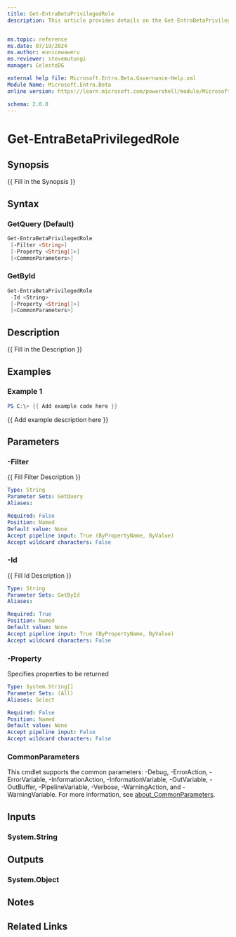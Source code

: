 ```yaml
---
title: Get-EntraBetaPrivilegedRole
description: This article provides details on the Get-EntraBetaPrivilegedRole command.


ms.topic: reference
ms.date: 07/19/2024
ms.author: eunicewaweru
ms.reviewer: stevemutungi
manager: CelesteDG

external help file: Microsoft.Entra.Beta.Governance-Help.xml
Module Name: Microsoft.Entra.Beta
online version: https://learn.microsoft.com/powershell/module/Microsoft.Entra.Beta/Get-EntraBetaPrivilegedRole

schema: 2.0.0
---
```


# Get-EntraBetaPrivilegedRole

## Synopsis
{{ Fill in the Synopsis }}

## Syntax

### GetQuery (Default)

```powershell
Get-EntraBetaPrivilegedRole
 [-Filter <String>]
 [-Property <String[]>]
 [<CommonParameters>]
```

### GetById

```powershell
Get-EntraBetaPrivilegedRole
 -Id <String>
 [-Property <String[]>]
 [<CommonParameters>]
```

## Description
{{ Fill in the Description }}

## Examples

### Example 1
```powershell
PS C:\> {{ Add example code here }}
```

{{ Add example description here }}

## Parameters

### -Filter
{{ Fill Filter Description }}

```yaml
Type: String
Parameter Sets: GetQuery
Aliases:

Required: False
Position: Named
Default value: None
Accept pipeline input: True (ByPropertyName, ByValue)
Accept wildcard characters: False
```

### -Id
{{ Fill Id Description }}

```yaml
Type: String
Parameter Sets: GetById
Aliases:

Required: True
Position: Named
Default value: None
Accept pipeline input: True (ByPropertyName, ByValue)
Accept wildcard characters: False
```

### -Property

Specifies properties to be returned

```yaml
Type: System.String[]
Parameter Sets: (All)
Aliases: Select

Required: False
Position: Named
Default value: None
Accept pipeline input: False
Accept wildcard characters: False
```

### CommonParameters
This cmdlet supports the common parameters: -Debug, -ErrorAction, -ErrorVariable, -InformationAction, -InformationVariable, -OutVariable, -OutBuffer, -PipelineVariable, -Verbose, -WarningAction, and -WarningVariable. For more information, see [about_CommonParameters](https://go.microsoft.com/fwlink/?LinkID=113216).

## Inputs

### System.String

## Outputs

### System.Object
## Notes

## Related Links

